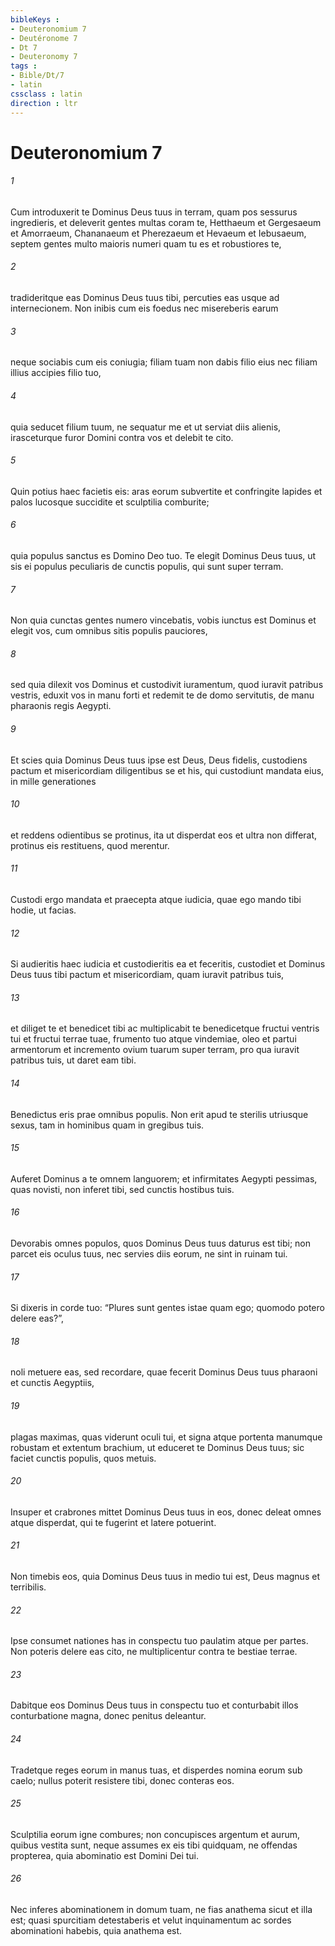 ```yaml
---
bibleKeys : 
- Deuteronomium 7
- Deutéronome 7
- Dt 7
- Deuteronomy 7
tags : 
- Bible/Dt/7
- latin
cssclass : latin
direction : ltr
---
```


# Deuteronomium 7

###### 1
Cum introduxerit te Dominus Deus tuus in terram, quam pos sessurus ingredieris, et deleverit gentes multas coram te, Hetthaeum et Gergesaeum et Amorraeum, Chananaeum et Pherezaeum et Hevaeum et Iebusaeum, septem gentes multo maioris numeri quam tu es et robustiores te, 
###### 2
tradideritque eas Dominus Deus tuus tibi, percuties eas usque ad internecionem. Non inibis cum eis foedus nec misereberis earum 
###### 3
neque sociabis cum eis coniugia; filiam tuam non dabis filio eius nec filiam illius accipies filio tuo, 
###### 4
quia seducet filium tuum, ne sequatur me et ut serviat diis alienis, irasceturque furor Domini contra vos et delebit te cito. 
###### 5
Quin potius haec facietis eis: aras eorum subvertite et confringite lapides et palos lucosque succidite et sculptilia comburite; 
###### 6
quia populus sanctus es Domino Deo tuo. Te elegit Dominus Deus tuus, ut sis ei populus peculiaris de cunctis populis, qui sunt super terram. 
###### 7
Non quia cunctas gentes numero vincebatis, vobis iunctus est Dominus et elegit vos, cum omnibus sitis populis pauciores, 
###### 8
sed quia dilexit vos Dominus et custodivit iuramentum, quod iuravit patribus vestris, eduxit vos in manu forti et redemit te de domo servitutis, de manu pharaonis regis Aegypti. 
###### 9
Et scies quia Dominus Deus tuus ipse est Deus, Deus fidelis, custodiens pactum et misericordiam diligentibus se et his, qui custodiunt mandata eius, in mille generationes 
###### 10
et reddens odientibus se protinus, ita ut disperdat eos et ultra non differat, protinus eis restituens, quod merentur. 
###### 11
Custodi ergo mandata et praecepta atque iudicia, quae ego mando tibi hodie, ut facias.
###### 12
Si audieritis haec iudicia et custodieritis ea et feceritis, custodiet et Dominus Deus tuus tibi pactum et misericordiam, quam iuravit patribus tuis, 
###### 13
et diliget te et benedicet tibi ac multiplicabit te benedicetque fructui ventris tui et fructui terrae tuae, frumento tuo atque vindemiae, oleo et partui armentorum et incremento ovium tuarum super terram, pro qua iuravit patribus tuis, ut daret eam tibi. 
###### 14
Benedictus eris prae omnibus populis. Non erit apud te sterilis utriusque sexus, tam in hominibus quam in gregibus tuis. 
###### 15
Auferet Dominus a te omnem languorem; et infirmitates Aegypti pessimas, quas novisti, non inferet tibi, sed cunctis hostibus tuis. 
###### 16
Devorabis omnes populos, quos Dominus Deus tuus daturus est tibi; non parcet eis oculus tuus, nec servies diis eorum, ne sint in ruinam tui.
###### 17
Si dixeris in corde tuo: “Plures sunt gentes istae quam ego; quomodo potero delere eas?”, 
###### 18
noli metuere eas, sed recordare, quae fecerit Dominus Deus tuus pharaoni et cunctis Aegyptiis, 
###### 19
plagas maximas, quas viderunt oculi tui, et signa atque portenta manumque robustam et extentum brachium, ut educeret te Dominus Deus tuus; sic faciet cunctis populis, quos metuis. 
###### 20
Insuper et crabrones mittet Dominus Deus tuus in eos, donec deleat omnes atque disperdat, qui te fugerint et latere potuerint.
###### 21
Non timebis eos, quia Dominus Deus tuus in medio tui est, Deus magnus et terribilis. 
###### 22
Ipse consumet nationes has in conspectu tuo paulatim atque per partes. Non poteris delere eas cito, ne multiplicentur contra te bestiae terrae. 
###### 23
Dabitque eos Dominus Deus tuus in conspectu tuo et conturbabit illos conturbatione magna, donec penitus deleantur. 
###### 24
Tradetque reges eorum in manus tuas, et disperdes nomina eorum sub caelo; nullus poterit resistere tibi, donec conteras eos.
###### 25
Sculptilia eorum igne combures; non concupisces argentum et aurum, quibus vestita sunt, neque assumes ex eis tibi quidquam, ne offendas propterea, quia abominatio est Domini Dei tui. 
###### 26
Nec inferes abominationem in domum tuam, ne fias anathema sicut et illa est; quasi spurcitiam detestaberis et velut inquinamentum ac sordes abominationi habebis, quia anathema est.
